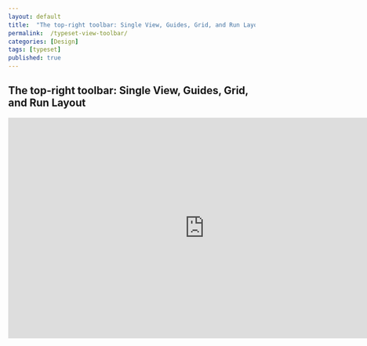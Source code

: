 ```yaml
---
layout: default
title:  "The top-right toolbar: Single View, Guides, Grid, and Run Layout"
permalink:  /typeset-view-toolbar/
categories: [Design]
tags: [typeset]
published: true
---
```


<section data-type="chapter" class="hsecchapter" data-hederis-type="hsecchapter" id="typeset-view-toolbar" data-pi-attrs="id: typeset-view-toolbar; data-tags: typeset;" role="doc-chapter" data-tags="typeset" data-author-name=" " data-book-title=" " title="The top-right toolbar: Single View, Guides, Grid, and Run Layout"><h1 data-hederis-type="hblkchaptitle" class="hblkchaptitle" id="pbPya64lo">The top-right toolbar: Single View, Guides, Grid, and Run Layout</h1>
    <iframe width="800" height="450" src="https://www.youtube.com/embed/uJFdCjW8Rl8" frameborder="0" allow="accelerometer;" encrypted-media="" gyroscope="" picture-in-picture="" allowfullscreen="" id="puBo7zYs1"/>
    <p data-embedded-html="true" id="pFA42w6kX">INTENTIONALLY BLANK</p>
    <p class="hblkp" data-hederis-type="hblkp" id="pgPmTJyRV">At the top right of the previewer, you should see three rows of buttons. At the top are your standard page navigation buttons, to take you back to the Dashboard, to your Settings options, and the book info editor.</p>
    <img data-hederis-type="hblkimg" class="hblkimg" id="pS2NVO15m" src="/images/righttoolbar.png" data-img-src="righttoolbar.png"/>
    <p class="hblkp" data-hederis-type="hblkp" id="pFwSem7zF">Just below that, you have three buttons:</p>
    <ol class="hwprnumlist" data-hederis-type="hwprnumlist" id="p28JRa7dc"><li class="hblkoli" data-hederis-type="hblkoli" id="liDZrBbeDC"><p class="hblkoli" data-hederis-type="hblklip" id="pyY8xMm1C">Single View: This doesn&#8217;t do much right now, but soon it will allow you toggle between viewing your pages as spreads or as single pages.</p></li>
    <li class="hblkoli" data-hederis-type="hblkoli" id="liMFFRnRzj"><p class="hblkoli" data-hederis-type="hblklip" id="psB051PFC">Guides: This button toggles your page guides on and off. This guides highlight the different margin areas and the page content area, so that you can see how everything lines up.</p></li>
    <li class="hblkoli" data-hederis-type="hblkoli" id="liIgNup2uY"><p class="hblkoli" data-hederis-type="hblklip" id="pSnjcfmHV">Grid: This toggles on and off your baseline grid, which is determined by your line-height setting in the General Page Design menu. When you turn this on, you&#8217;ll see a grid of horizontal lines on all your pages, so that you can adjust your text margins and padding as needed to ensure it all lines up with the baseline grid.</p></li>
    </ol>
    <p class="hblkp" data-hederis-type="hblkp" id="pKpVnJAJq">Below your view options, you&#8217;ll see the current page count for your book, and the Run Layout button. The Run Layout button will become your best &#8220;frenemy&#8221; as you use the app, and is how you reflow your content through your pages after you update the design.</p>
    <p class="hblkp" data-hederis-type="hblkp" id="pWhUZjVl2">Reflowing your content can take up to a couple of minutes, especially for longer books, so instead of forcing you to wait a couple of minutes every time you make one change, we&#8217;re putting you in control over when to reflow your pages. You can make a bunch of design adjustments all at once, and most of the changes will automatically appear in the previewer window (an example of things that won&#8217;t appear until after you click Run Layout are changes to margins and padding), but your text won&#8217;t reflow, which means that pages might run short or overflow as you make adjustments. Once you&#8217;ve made a handful of changes and really need to see the new pages (and page count), click Run Layout to trigger the page reflow.</p>
    <aside class="hwprbox box" data-hederis-type="hwprbox" id="pPUZT84Fm" data-type="sidebar"><p class="hblktype" data-hederis-type="hblktype" id="peF94QDOa">Note</p>
    <p class="hblkp" data-hederis-type="hblkp" id="ptswMfNEA">Improving the speed of the page reflow is one of our top priorities!</p>
    </aside>
    </section>
    